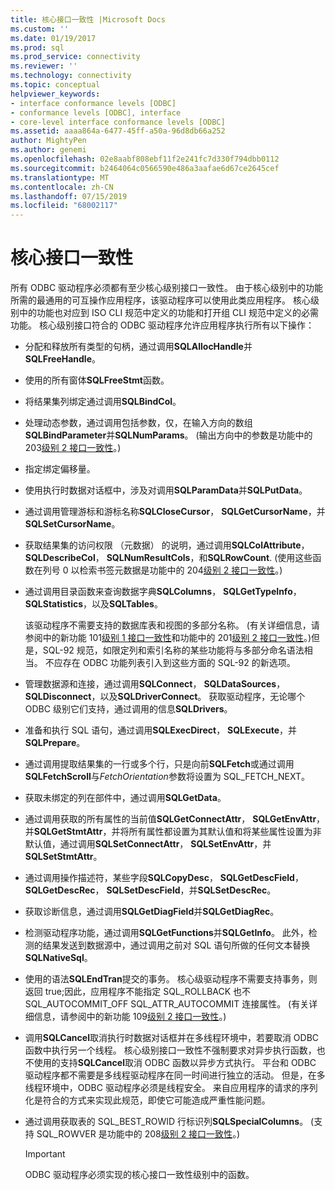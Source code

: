 ```yaml
---
title: 核心接口一致性 |Microsoft Docs
ms.custom: ''
ms.date: 01/19/2017
ms.prod: sql
ms.prod_service: connectivity
ms.reviewer: ''
ms.technology: connectivity
ms.topic: conceptual
helpviewer_keywords:
- interface conformance levels [ODBC]
- conformance levels [ODBC], interface
- core-level interface conformance levels [ODBC]
ms.assetid: aaaa864a-6477-45ff-a50a-96d8db66a252
author: MightyPen
ms.author: genemi
ms.openlocfilehash: 02e8aabf808ebf11f2e241fc7d330f794dbb0112
ms.sourcegitcommit: b2464064c0566590e486a3aafae6d67ce2645cef
ms.translationtype: MT
ms.contentlocale: zh-CN
ms.lasthandoff: 07/15/2019
ms.locfileid: "68002117"
---
```

# <a name="core-interface-conformance"></a>核心接口一致性
所有 ODBC 驱动程序必须都有至少核心级别接口一致性。 由于核心级别中的功能所需的最通用的可互操作应用程序，该驱动程序可以使用此类应用程序。 核心级别中的功能也对应到 ISO CLI 规范中定义的功能和打开组 CLI 规范中定义的必需功能。 核心级别接口符合的 ODBC 驱动程序允许应用程序执行所有以下操作：  
  
-   分配和释放所有类型的句柄，通过调用**SQLAllocHandle**并**SQLFreeHandle**。  
  
-   使用的所有窗体**SQLFreeStmt**函数。  
  
-   将结果集列绑定通过调用**SQLBindCol**。  
  
-   处理动态参数，通过调用包括参数，仅，在输入方向的数组**SQLBindParameter**并**SQLNumParams**。 (输出方向中的参数是功能中的 203[级别 2 接口一致性](../../../odbc/reference/develop-app/level-2-interface-conformance.md)。)  
  
-   指定绑定偏移量。  
  
-   使用执行时数据对话框中，涉及对调用**SQLParamData**并**SQLPutData**。  
  
-   通过调用管理游标和游标名称**SQLCloseCursor**， **SQLGetCursorName**，并**SQLSetCursorName**。  
  
-   获取结果集的访问权限 （元数据） 的说明，通过调用**SQLColAttribute**， **SQLDescribeCol**， **SQLNumResultCols**，和**SQLRowCount**. (使用这些函数在列号 0 以检索书签元数据是功能中的 204[级别 2 接口一致性](../../../odbc/reference/develop-app/level-2-interface-conformance.md)。)  
  
-   通过调用目录函数来查询数据字典**SQLColumns**， **SQLGetTypeInfo**， **SQLStatistics**，以及**SQLTables**。  
  
     该驱动程序不需要支持的数据库表和视图的多部分名称。 (有关详细信息，请参阅中的新功能 101[级别 1 接口一致性](../../../odbc/reference/develop-app/level-1-interface-conformance.md)和功能中的 201[级别 2 接口一致性](../../../odbc/reference/develop-app/level-2-interface-conformance.md)。)但是，SQL-92 规范，如限定列和索引名称的某些功能将与多部分命名语法相当。 不应存在 ODBC 功能列表引入到这些方面的 SQL-92 的新选项。  
  
-   管理数据源和连接，通过调用**SQLConnect**， **SQLDataSources**， **SQLDisconnect**，以及**SQLDriverConnect**。 获取驱动程序，无论哪个 ODBC 级别它们支持，通过调用的信息**SQLDrivers**。  
  
-   准备和执行 SQL 语句，通过调用**SQLExecDirect**， **SQLExecute**，并**SQLPrepare**。  
  
-   通过调用提取结果集的一行或多个行，只是向前**SQLFetch**或通过调用**SQLFetchScroll**与*FetchOrientation*参数将设置为 SQL_FETCH_NEXT。  
  
-   获取未绑定的列在部件中，通过调用**SQLGetData**。  
  
-   通过调用获取的所有属性的当前值**SQLGetConnectAttr**， **SQLGetEnvAttr**，并**SQLGetStmtAttr**，并将所有属性都设置为其默认值和将某些属性设置为非默认值，通过调用**SQLSetConnectAttr**， **SQLSetEnvAttr**，并**SQLSetStmtAttr**。  
  
-   通过调用操作描述符，某些字段**SQLCopyDesc**， **SQLGetDescField**， **SQLGetDescRec**， **SQLSetDescField**，并**SQLSetDescRec**。  
  
-   获取诊断信息，通过调用**SQLGetDiagField**并**SQLGetDiagRec**。  
  
-   检测驱动程序功能，通过调用**SQLGetFunctions**并**SQLGetInfo**。 此外，检测的结果发送到数据源中，通过调用之前对 SQL 语句所做的任何文本替换**SQLNativeSql**。  
  
-   使用的语法**SQLEndTran**提交的事务。 核心级驱动程序不需要支持事务，则返回 true;因此，应用程序不能指定 SQL_ROLLBACK 也不 SQL_AUTOCOMMIT_OFF SQL_ATTR_AUTOCOMMIT 连接属性。 (有关详细信息，请参阅中的新功能 109[级别 2 接口一致性](../../../odbc/reference/develop-app/level-2-interface-conformance.md)。)  
  
-   调用**SQLCancel**取消执行时数据对话框并在多线程环境中，若要取消 ODBC 函数中执行另一个线程。 核心级别接口一致性不强制要求对异步执行函数，也不使用的支持**SQLCancel**取消 ODBC 函数以异步方式执行。 平台和 ODBC 驱动程序都不需要是多线程驱动程序在同一时间进行独立的活动。 但是，在多线程环境中，ODBC 驱动程序必须是线程安全。 来自应用程序的请求的序列化是符合的方式来实现此规范，即使它可能造成严重性能问题。  
  
-   通过调用获取表的 SQL_BEST_ROWID 行标识列**SQLSpecialColumns**。 (支持 SQL_ROWVER 是功能中的 208[级别 2 接口一致性](../../../odbc/reference/develop-app/level-2-interface-conformance.md)。)  
  
    > [!IMPORTANT]  
    >  ODBC 驱动程序必须实现的核心接口一致性级别中的函数。
